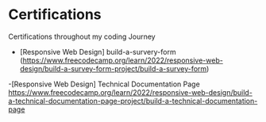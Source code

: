 # Certifications
Certifications throughout my coding Journey
- [Responsive Web Design] build-a-survery-form (https://www.freecodecamp.org/learn/2022/responsive-web-design/build-a-survey-form-project/build-a-survey-form)

-[Responsive Web Design] Technical Documentation Page https://www.freecodecamp.org/learn/2022/responsive-web-design/build-a-technical-documentation-page-project/build-a-technical-documentation-page
